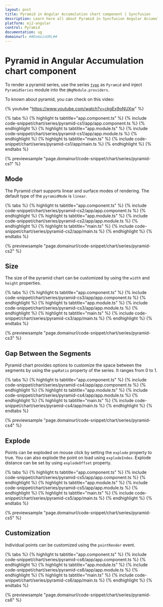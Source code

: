 ```yaml
---
layout: post
title: Pyramid in Angular Accumulation chart component | Syncfusion
description: Learn here all about Pyramid in Syncfusion Angular Accumulation chart component of Syncfusion Essential JS 2 and more.
platform: ej2-angular
control: Pyramid 
documentation: ug
domainurl: ##DomainURL##
---
```


# Pyramid in Angular Accumulation chart component

To render a pyramid series, use the series [`type`](https://ej2.syncfusion.com/angular/documentation/api/accumulation-chart/accumulationSeriesModel/#type) as `Pyramid` and
inject `PyramidSeries` module into the `@NgModule.providers`.

To known about pyramid, you can check on this video:

{% youtube "https://www.youtube.com/watch?v=ckgEx9oNUXw" %}

{% tabs %}
{% highlight ts tabtitle="app.component.ts" %}
{% include code-snippet/chart/series/pyramid-cs1/app/app.component.ts %}
{% endhighlight %}
{% highlight ts tabtitle="app.module.ts" %}
{% include code-snippet/chart/series/pyramid-cs1/app/app.module.ts %}
{% endhighlight %}
{% highlight ts tabtitle="main.ts" %}
{% include code-snippet/chart/series/pyramid-cs1/app/main.ts %}
{% endhighlight %}
{% endtabs %}
  
{% previewsample "page.domainurl/code-snippet/chart/series/pyramid-cs1" %}

## Mode

The Pyramid chart supports linear and surface modes of rendering. The default type of the
`pyramidMode` is `linear`.

{% tabs %}
{% highlight ts tabtitle="app.component.ts" %}
{% include code-snippet/chart/series/pyramid-cs2/app/app.component.ts %}
{% endhighlight %}
{% highlight ts tabtitle="app.module.ts" %}
{% include code-snippet/chart/series/pyramid-cs2/app/app.module.ts %}
{% endhighlight %}
{% highlight ts tabtitle="main.ts" %}
{% include code-snippet/chart/series/pyramid-cs2/app/main.ts %}
{% endhighlight %}
{% endtabs %}
  
{% previewsample "page.domainurl/code-snippet/chart/series/pyramid-cs2" %}

## Size

The size of the pyramid chart can be customized by using the  `width` and `height` properties.

{% tabs %}
{% highlight ts tabtitle="app.component.ts" %}
{% include code-snippet/chart/series/pyramid-cs3/app/app.component.ts %}
{% endhighlight %}
{% highlight ts tabtitle="app.module.ts" %}
{% include code-snippet/chart/series/pyramid-cs3/app/app.module.ts %}
{% endhighlight %}
{% highlight ts tabtitle="main.ts" %}
{% include code-snippet/chart/series/pyramid-cs3/app/main.ts %}
{% endhighlight %}
{% endtabs %}
  
{% previewsample "page.domainurl/code-snippet/chart/series/pyramid-cs3" %}

## Gap Between the Segments

Pyramid chart provides options to customize the space between the segments by using the `gapRatio` property of the
series. It ranges from 0 to 1.

{% tabs %}
{% highlight ts tabtitle="app.component.ts" %}
{% include code-snippet/chart/series/pyramid-cs4/app/app.component.ts %}
{% endhighlight %}
{% highlight ts tabtitle="app.module.ts" %}
{% include code-snippet/chart/series/pyramid-cs4/app/app.module.ts %}
{% endhighlight %}
{% highlight ts tabtitle="main.ts" %}
{% include code-snippet/chart/series/pyramid-cs4/app/main.ts %}
{% endhighlight %}
{% endtabs %}
  
{% previewsample "page.domainurl/code-snippet/chart/series/pyramid-cs4" %}

## Explode

Points can be exploded on mouse click by setting the `explode` property to true. You can also explode the point
on load using `explodeIndex`. Explode distance can be set by using `explodeOffset` property.

{% tabs %}
{% highlight ts tabtitle="app.component.ts" %}
{% include code-snippet/chart/series/pyramid-cs5/app/app.component.ts %}
{% endhighlight %}
{% highlight ts tabtitle="app.module.ts" %}
{% include code-snippet/chart/series/pyramid-cs5/app/app.module.ts %}
{% endhighlight %}
{% highlight ts tabtitle="main.ts" %}
{% include code-snippet/chart/series/pyramid-cs5/app/main.ts %}
{% endhighlight %}
{% endtabs %}
  
{% previewsample "page.domainurl/code-snippet/chart/series/pyramid-cs5" %}

## Customization

Individual points can be customized using the `pointRender` event.

{% tabs %}
{% highlight ts tabtitle="app.component.ts" %}
{% include code-snippet/chart/series/pyramid-cs6/app/app.component.ts %}
{% endhighlight %}
{% highlight ts tabtitle="app.module.ts" %}
{% include code-snippet/chart/series/pyramid-cs6/app/app.module.ts %}
{% endhighlight %}
{% highlight ts tabtitle="main.ts" %}
{% include code-snippet/chart/series/pyramid-cs6/app/main.ts %}
{% endhighlight %}
{% endtabs %}
  
{% previewsample "page.domainurl/code-snippet/chart/series/pyramid-cs6" %}